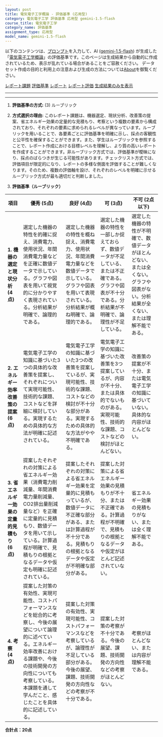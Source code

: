 ```yaml
---
layout: post
title: 電気電子工学概論 - 評価基準 (応用型)
category: 電気電子工学 評価基準 応用型 gemini-1.5-flash
course_title: 電気電子工学
category_name: 評価基準
assignment_type: 応用型
model_name: gemini-1.5-flash
---
```


以下のコンテンツは、[プロンプト](http://127.0.0.1:8000/generated/電気電子工学/gemini-1.5-flash/prompt_評価基準-応用型.md)を入力して、AI ([gemini-1.5-flash](contents/gemini-1.5-flash)) が生成した「[電気電子工学概論](/contents/電気電子工学/)」の評価基準です。このページは生成結果から自動的に作成されているため、表示が乱れている場合があることをご容赦ください。
データセット作成の目的と利用上の注意および生成の方法については[About](/About)を御覧ください。

[レポート課題](../レポート課題-応用型)
[評価基準](../評価基準-応用型)
[レポート](../レポート-応用型)
[レポート評価](../レポート評価-応用型)
[生成結果のみを表示](http://127.0.0.1:8000/generated/電気電子工学/gemini-1.5-flash/評価基準-応用型.md)
  

***
***
  
1. **評価基準の方式:** (3) ルーブリック

2. **方式選択の理由:** このレポート課題は、機器選定、現状分析、改善策の提案、省エネルギー効果の定量的な見積もり、考察という複数の要素から構成されており、それぞれの要素に求められるレベルが異なっています。ルーブリックを用いることで、各要素ごとに評価基準を明確に示し、採点の客観性と公平性を確保することができます。また、学生はルーブリックを参照することで、レポート作成における目標レベルを理解し、より質の高いレポートを作成することができます。非ルーブリック方式では、評価基準が曖昧になり、採点のばらつきが生じる可能性があります。チェックリスト方式では、評価項目が限定的になり、レポートの多様な側面を評価することが難しくなります。そのため、複数の評価軸を設け、それぞれのレベルを明確に示せるルーブリック方式が最も適切だと判断しました。


3. **評価基準（ルーブリック）**

| 項目 | 優秀 (5点) | 良好 (4点) | 可 (3点) | 不可 (2点以下) |
|---|---|---|---|---|
| **1. 機器の選定と現状分析 (4点)** | 選定した機器の特性を的確に捉え、消費電力、使用状況、年間消費電力量などを正確に数値データで示している。グラフや図表を用いて視覚的に分かりやすく表現されている。分析結果が明確で、論理的である。 | 選定した機器の特性を概ね捉え、消費電力、使用状況、年間消費電力量などを数値データで示している。グラフや図表を用いて表現されている。分析結果が概ね明確で、論理的である。 | 選定した機器の特性を一部しか捉えておらず、数値データが不足している、または不正確である。グラフや図表が不十分である。分析結果が不明確で、論理性が不足している。 | 選定した機器の特性が不明確で、数値データがほとんどない、または全くない。グラフや図表がない。分析結果が全くない、または理解不能である。 |
| **2. エネルギー効率改善策の提案 (6点)** | 電気電子工学の知識に基づいた3つの具体的な改善策を提案し、それぞれについて実現可能性、技術的な課題、コストなどを詳細に検討している。実現するための具体的な方法が明確に記述されている。 | 電気電子工学の知識に基づいた3つの改善策を提案しているが、実現可能性、技術的な課題、コストなどの検討が不十分な部分がある。実現するための具体的な方法がやや不明確である。 | 電気電子工学の知識に基づいた改善策を3つ提案しているが、内容が不十分、または具体的でないものがある。実現可能性、技術的な課題、コストなどの検討がほとんどない。 | 改善策の提案が不十分、または電気電子工学の知識に基づいていない。具体的な内容がほとんどない。 |
| **3. 省エネルギー効果の定量的見積もり (6点)** | 提案したそれぞれの対策による省エネルギー効果（消費電力削減量、年間消費電力量削減量、CO2排出量削減量など）を正確に定量的に見積もり、数値データを用いて示している。計算過程が明確で、見積もりの根拠となるデータや仮定も明確に記述されている。 | 提案したそれぞれの対策による省エネルギー効果を定量的に見積もっているが、数値データに不正確な部分がある、または計算過程が不十分である。見積もりの根拠となるデータや仮定が不明確な部分がある。 | 提案した対策による省エネルギー効果の見積もりが不十分、または不正確である。計算過程が不明確で、見積もりの根拠となるデータや仮定がほとんど記述されていない。 | 省エネルギー効果の見積もりがない、または全く理解不能である。 |
| **4. 考察 (4点)** | 提案した対策の有効性、実現可能性、コストパフォーマンスなどを総合的に考察し、今後の展望について論理的に述べている。エネルギー効率改善における課題や、今後の技術開発の方向性についても考察している。本課題を通して学んだこと、感じたことを具体的に記述している。 | 提案した対策の有効性、実現可能性、コストパフォーマンスなどを考察しているが、論理性が不足している部分がある。今後の展望、課題、技術開発の方向性などの考察が不十分である。 | 提案した対策の考察が不十分である。今後の展望、課題、技術開発の方向性などの考察がほとんどない。 | 考察がほとんどない、または内容が理解不能である。 |


**合計点：20点**
